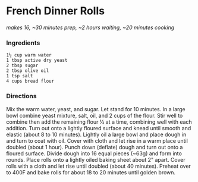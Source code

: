 French Dinner Rolls
===================
_makes 16, ~30 minutes prep, ~2 hours waiting, ~20 minutes cooking_

### Ingredients

    1½ cup warm water
    1 tbsp active dry yeast
    2 tbsp sugar
    2 tbsp olive oil
    1 tsp salt
    4 cups bread flour

### Directions

Mix the warm water, yeast, and sugar. Let stand for 10 minutes. In a large bowl
combine yeast mixture, salt, oil, and 2 cups of the flour. Stir well to combine
then add the remaining flour ½ at a time, combining well with each addition.
Turn out onto a lightly floured surface and knead until smooth and elastic 
(about 8 to 10 minutes). Lightly oil a large bowl and place dough in and turn to
coat with oil. Cover with cloth and let rise in a warm place until doubled 
(about 1 hour). Punch down (deflate) dough and turn out onto a floured surface.
Divide dough into 16 equal pieces (~63g) and form into rounds. Place rolls onto
a lightly oiled baking sheet about 2" apart. Cover rolls with a cloth and let
rise until doubled (about 40 minutes). Preheat over to 400F and bake rolls for
about 18 to 20 minutes until golden brown.
